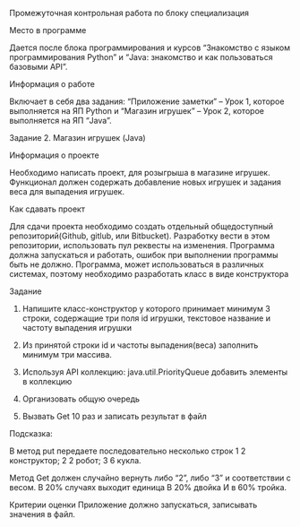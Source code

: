 Промежуточная контрольная работа по блоку специализация

Место в программе

Дается после блока программирования и курсов “Знакомство с языком программирования Python” и “Java: знакомство и как пользоваться
базовыми API”.

Информация о работе

Включает в себя два задания: “Приложение заметки” – Урок 1, которое выполняется на ЯП Python и “Магазин игрушек” – Урок 2, которое выполняется на ЯП “Java”.

Задание 2. Магазин игрушек (Java)

Информация о проекте

Необходимо написать проект, для розыгрыша в магазине игрушек. Функционал
должен содержать добавление новых игрушек и задания веса для выпадения
игрушек.

Как сдавать проект

Для сдачи проекта необходимо создать отдельный общедоступный
репозиторий(Github, gitlub, или Bitbucket). Разработку вести в этом
репозитории, использовать пул реквесты на изменения. Программа должна
запускаться и работать, ошибок при выполнении программы быть не должно.
Программа, может использоваться в различных системах, поэтому необходимо
разработать класс в виде конструктора

Задание

1) Напишите класс-конструктор у которого принимает минимум 3 строки,
содержащие три поля id игрушки, текстовое название и частоту выпадения
игрушки

2) Из принятой строки id и частоты выпадения(веса) заполнить минимум три
массива.

3) Используя API коллекцию: java.util.PriorityQueue добавить элементы в
коллекцию

4) Организовать общую очередь
 
5) Вызвать Get 10 раз и записать результат в файл
    
Подсказка:

В метод put передаете последовательно несколько строк
1 2 конструктор;
2 2 робот;
3 6 кукла.

Метод Get должен случайно вернуть либо “2”, либо “3” и соответствии с весом.
В 20% случаях выходит единица
В 20% двойка
И в 60% тройка.

Критерии оценки
Приложение должно запускаться, записывать значения в файл.
